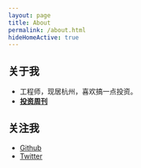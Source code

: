 ```yaml
---
layout: page
title: About
permalink: /about.html
hideHomeActive: true
---
```


## 关于我

- 工程师，现居杭州，喜欢搞一点投资。
-  [**投资周刊**](https://weekly.twocatty.xin/)

## 关注我

- [Github](https://github.com/{{site.github}})
- [Twitter](https://twitter.com/{{site.twitter}})
